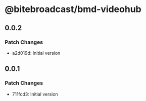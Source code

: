 # @bitebroadcast/bmd-videohub

## 0.0.2

### Patch Changes

- a2d019d: Initial version

## 0.0.1

### Patch Changes

- 711fcd3: Initial version
